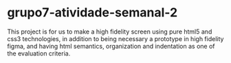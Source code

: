# grupo7-atividade-semanal-2
This project is for us to make a high fidelity screen using pure html5 and css3 technologies, in addition to being necessary a prototype in high fidelity figma, and having html semantics, organization and indentation as one of the evaluation criteria.

